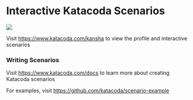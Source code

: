 # Interactive Katacoda Scenarios

[![](http://shields.katacoda.com/katacoda/kansha/count.svg)](https://www.katacoda.com/kansha "Get your profile on Katacoda.com")

Visit https://www.katacoda.com/kansha to view the profile and interactive scenarios

### Writing Scenarios
Visit https://www.katacoda.com/docs to learn more about creating Katacoda scenarios

For examples, visit https://github.com/katacoda/scenario-example
